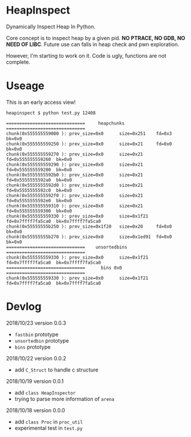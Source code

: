 # HeapInspect

Dynamically Inspect Heap In Python.

Core concept is to inspect heap by a given pid. 
**NO PTRACE, NO GDB, NO NEED OF LIBC**. 
Future use can falls in heap check and pwn exploration.

However, I'm starting to work on it. Code is ugly, functions are not complete.

# Useage

This is an early access view!

```raw
heapinspect $ python test.py 12408

==============================     heapchunks     ==============================
chunk(0x555555559000 ): prev_size=0x0      size=0x251    fd=0x3             bk=0x0
chunk(0x555555559250 ): prev_size=0x0      size=0x21     fd=0x0             bk=0x0
chunk(0x555555559270 ): prev_size=0x0      size=0x21     fd=0x555555559260  bk=0x0
chunk(0x555555559290 ): prev_size=0x0      size=0x21     fd=0x555555559280  bk=0x0
chunk(0x5555555592b0 ): prev_size=0x0      size=0x21     fd=0x5555555592a0  bk=0x0
chunk(0x5555555592d0 ): prev_size=0x0      size=0x21     fd=0x5555555592c0  bk=0x0
chunk(0x5555555592f0 ): prev_size=0x0      size=0x21     fd=0x5555555592e0  bk=0x0
chunk(0x555555559310 ): prev_size=0x0      size=0x21     fd=0x555555559300  bk=0x0
chunk(0x555555559330 ): prev_size=0x0      size=0x1f21   fd=0x7ffff7fa5ca0  bk=0x7ffff7fa5ca0
chunk(0x55555555b250 ): prev_size=0x1f20   size=0x20     fd=0x0             bk=0x0
chunk(0x55555555b270 ): prev_size=0x0      size=0x1ed91  fd=0x0             bk=0x0
==============================    unsortedbins    ==============================
chunk(0x555555559330 ): prev_size=0x0      size=0x1f21   fd=0x7ffff7fa5ca0  bk=0x7ffff7fa5ca0
==============================      bins 0x0      ==============================
chunk(0x555555559330 ): prev_size=0x0      size=0x1f21   fd=0x7ffff7fa5ca0  bk=0x7ffff7fa5ca0
```

# Devlog

2018/10/23 version 0.0.3

- `fastbin` prototype
- `unsortedbin` prototype
- `bins` prototype

2018/10/22 version 0.0.2

- add `C_Struct` to handle c structure

2018/10/19 version 0.0.1

- add `class HeapInspector`
- trying to parse more information of `arena`

2018/10/18 version 0.0.0

- add `class Proc` in `proc_util`
- experimental test in `test.py`
